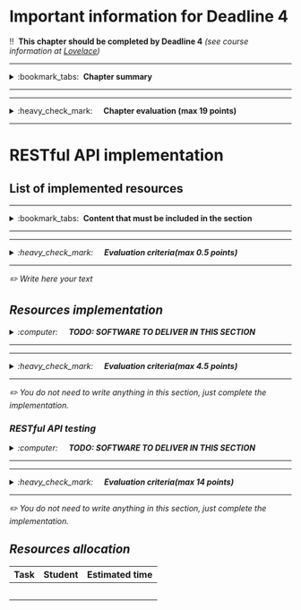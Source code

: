 # Important information for Deadline 4


:bangbang:&nbsp;&nbsp;**This chapter should be completed by Deadline 4** *(see course information at [Lovelace](http://lovelace.oulu.fi))*

---
<details>
<summary>
:bookmark_tabs:&nbsp;&nbsp;<strong>Chapter summary</strong>
</summary>

<bloquote>
In this section you must implement the RESTful API designed in the previous section. <strong>The minimum requirements are summarized in the&nbsp;<a href="">Minimum Requirements</a>&nbsp;section of the Project Work Assignment. If you do not meet the minimum requirements this section WILL NOT be evaluated. </strong>
<h3>CHAPTER GOALS</h3>
<ul>
<li>Implement a RESTful API</li>
<li>Write tests for the API</li>
</ul>
</bloquote>

</details>

---

---
<details>
<summary>
:heavy_check_mark:&nbsp;&nbsp;&nbsp;&nbsp; <strong>Chapter evaluation (max 19 points)</strong>
</summary>

<bloquote>
You can get a maximum of 19 points after completing this section. More detailed evaluation is provided after each heading.
</bloquote>

</details>

---

# RESTful API implementation

## List of implemented resources

---
<details>
<summary>
:bookmark_tabs:&nbsp;&nbsp;<strong>Content that must be included in the section</strong>
</summary>

<bloquote>
A list of all implemented resources. Consider that not all resources that you have designed must be implemented.&nbsp; The minimum requirements are summarized in the Minimum requirements section from the Project work assignment. <em>You can use a table similar to the one you used to explain the uniform interface. <em>Do not forget to include in the <a href="doc/README.md">README.md</a> file which is the path to access to your application remotely.</em>

</bloquote>

</details>

---

---
<details>
<summary>
:heavy_check_mark:&nbsp;&nbsp;&nbsp;&nbsp; <strong>Evaluation criteria(max 0.5 points)</strong>
</summary>

<bloquote>
	In this section you can get a maximum of 0.5 points.
	<ul>
		<li>The table clearly shows which resources are implemented, and what requests they support: <strong>0.5</strong></li>
	</ul>
</bloquote>

</details>

---



:pencil2: *Write here your text*



## Resources implementation
<details>
<summary>
:computer:&nbsp;&nbsp;&nbsp;&nbsp; <strong>TODO: SOFTWARE TO DELIVER IN THIS SECTION</strong>
</summary>

<bloquote>
<strong>The code repository must contain: </strong>
<ol>
	<li>The source code for the RESTful API&nbsp;</li>
	<li>The external libraries that you have used</li>
	<li>We recommend to include a set of scripts to setup and run your server </li>
	<li>A database file or the necessary files and scripts to automatically populate your database.</li>
	<li>A <a href="documents/README.md">README.md</a> file containing:
		<ul>
			<li>Dependencies (external libraries)</li>
			<li>How to setup the framework.</li>
			<li>How to populate and setup the database.</li>
			<li>How to setup (e.g. modifying any configuration files) and run your RESTful API.</li>
			<li>The URL to access your API (usually <em>nameofapplication/api/version/</em>)=&gt; the path to your application.</li>
		</ul>
	</li>
</ol>
<strong>NOTE: Your code MUST be clearly documented. </strong>For each public method/function you must provide: a short description of the method, input parameters, output parameters, exceptions (when the application can fail and how to handle such fail). Check Exercise 2 and 3 for examples on how to document the code.
&nbsp;<strong>In addition should be clear which is the code you have implemented yourself and which is the code that you have borrowed from other sources</strong>
</bloquote>

</details>

---

---
<details>
<summary>
:heavy_check_mark:&nbsp;&nbsp;&nbsp;&nbsp; <strong>Evaluation criteria(max 4.5 points)</strong>
</summary>

<bloquote>
In this section you can get a maximum of <strong>4.5</strong> points:

<ul>
	<li>Instructions to set up the API and run the tests are provided in the <a href="http://readme.md/">README.md</a> file: <strong>1.0</strong>
		<ul>
			<li>this means there should be no undocumented extra steps in running the code/tests!</li>
		</ul>
	</li>
	<li>The code has clear structure and naming for variables and methods: <strong>1.0</strong></li>
	<li>You have clearly marked which parts of the code are your own work and which have been borrowed: <strong>0.5</strong></li>
	<li>Each method's functionality is described in its documentation: <strong>1.0</strong></li>
	<li>Parameters read from the request are described: <strong>0.5</strong></li>
	<li>Responses are briefly described (refer to your API documentation): <strong>0.5</strong></li>
</ul>
</bloquote>

</details>

---
:pencil2: *You do not need to write anything in this section, just complete the implementation.*

### RESTful API testing
<details>
<summary>
:computer:&nbsp;&nbsp;&nbsp;&nbsp; <strong>TODO: SOFTWARE TO DELIVER IN THIS SECTION</strong>
</summary>

<bloquote>
<strong>The code repository must contain: </strong>
<ol>
	<li>The code to test your RESTful API (Functional test)
		<ul>
			<li>The code of the test MUST be commented indicating what you are going to test in each test case.</li>
			<li>The test must include values that force error messages</li>
		</ul>
	</li>
	<li>The external libraries that you have used</li>
	<li>We recommend to include a set of scripts to execute your tests.</li>
	<li>A database file or the necessary files and scripts to automatically populate your database.</li>
	<li>A <a href="documents/README.md">README.md</a> file containing:
		<ul>
			<li>Dependencies (external libraries)</li>
			<li>Instructions on how to run the different tests for your application.</li>
		</ul>
	</li>
</ol>
Do not forget to include in the <a href="doc/README.md">README.md</a> the instructions on how to run your tests. Discuss briefly which were the main errors that you detected thanks to the functional testing.

Remember that you MUST implement a functional testing suite. A detailed description of the input / output in the a REST client plugin.

As with the database tests, in this section it is your responsibility that your API handles requests correctly. All of the example requests in your API documentation should work, and your API must give the responses from your documentation. You also need to show that invalid requests are properly handled, and that the responses match those in the documentation.
</bloquote>

</details>

---

---
<details>
<summary>
:heavy_check_mark:&nbsp;&nbsp;&nbsp;&nbsp; <strong>Evaluation criteria(max 14 points)</strong>
</summary>

<bloquote>
In this section you can get a maximum of <strong>14</strong> points:

<ul>
	<li>Test cases run correctly: <strong>1.5</strong></li>
	<li>Each method is tested with correct requests: <strong>2.0</strong></li>
	<li>Test cases cover all predictable error scenarios (various invalid requests) for all methods:<strong>4.0</strong></li>
	<li>Test output clearly describes the testing process for each case: <strong>1.0</strong></li>
	<li>The interface works as intended (i.e. we don't find any errors. ) Errors will diminish this grade: <strong>5.5</strong></li>
	<li>NOTE: In group with 4 people we will be more strict when assigning grades in this section.</li>
</ul>
</bloquote>

</details>

---
:pencil2: *You do not need to write anything in this section, just complete the implementation.*

## Resources allocation
|**Task** | **Student**|**Estimated time**|
|:------: |:----------:|:----------------:|
|||| 
|||| 
|||| 
|||| 
|||| 